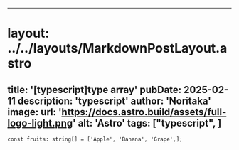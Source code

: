 
---
# layout: ../../layouts/MarkdownPostLayout.astro
title: '[typescript]type array'
pubDate: 2025-02-11
description: 'typescript'
author: 'Noritaka'
image:
    url: 'https://docs.astro.build/assets/full-logo-light.png'
    alt: 'Astro'
tags: ["typescript", ]
---



```
const fruits: string[] = ['Apple', 'Banana', 'Grape',];
```
